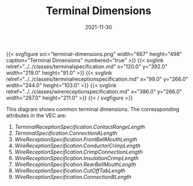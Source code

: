 ﻿---
title: Terminal Dimensions
toc: false
type: specs
layout: diagram
date: "2021-11-30"
draft: false
specification: VEC
version: 2.0.0-rc1
documentType: "Recommendation"
elementType: Diagram
classes:
  - TerminalSpecification
  - TerminalReceptionSpecification
  - WireReceptionSpecification
menu:
  VEC-2.0.0-rc1:    
    parent: component-characteristics
    identifier: component-characteristics/terminal-dimensions
    weight: 1005004 

# Prev/next pager order (if `docs_section_pager` enabled in `params.toml`)
weight: 1005004
---
{{< svgfigure src="terminal-dimensions.png" width="667" height="498" caption="Terminal Dimensions" numbered="true" >}}
  {{< svglink relref="../../classes/terminalspecification.md" x="120.0" y="392.0" width="219.0" height="91.0" >}}
  {{< svglink relref="../../classes/terminalreceptionspecification.md" x="99.0" y="266.0" width="244.0" height="103.0" >}}
  {{< svglink relref="../../classes/wirereceptionspecification.md" x="386.0" y="266.0" width="267.0" height="211.0" >}}
{{< / svgfigure >}}
<p> This diagram shows common terminal dimensions.&#160;The corressponding attributes in the VEC&#160;are:      </p>      <ol>       <li> <i>TerminalReceptionSpecification.ContactRangeLength</i>&#160;        </li>       <li> <i>TerminalSpecification.ConnectionALength</i>&#160;        </li>       <li> <i>WireReceptionSpecification.FrontBellMouthLength</i>        </li>       <li> <i>WireReceptionSpecification.ConductorCrimpLength</i>        </li>       <li> <i>WireReceptionSpecification.CrimpConnectionLength</i>        </li>       <li> <i>WireReceptionSpecification.InsulationCrimpLength</i>        </li>       <li> <i>WireReceptionSpecification.RearBellMouthLength</i>        </li>       <li> <i>WireReceptionSpecification.CutOffTabLength</i>        </li>       <li> <i>WireReceptionSpecification.ConnectionBLength</i>        </li>     </ol>     <p> &#160;      </p>